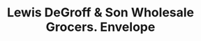 ---
doi: 10.7916/D8S76TD5
date_other: '1881'
date_other_textual: '1881'
form: printed ephemera
genre:
- Envelopes
name:
- Lewis DeGroff & Son Wholesale Grocers
object_in_context_url: https://biggert.cul.columbia.edu/items/view/ave_biggert_01052
subject_hierarchical_geographic:
- New York, New York, United States
subject_name:
- Lewis DeGroff & Son Wholesale Grocers
title: Lewis DeGroff & Son Wholesale Grocers. Envelope
sort_title: Lewis DeGroff & Son Wholesale Grocers. Envelope
call_number: ave_biggert_01052
coordinates:
- 40.71277777777778,-74.00583333333333
pid: ave_biggert_01052
identifiers: ave_biggert_01052
thumbnail: https://derivativo-3.library.columbia.edu/iiif/2/ldpd:344273/full/!256,256/0/native.jpg
permalink: /biggert/ave_biggert_01052/
layout: iiif-image-page
---